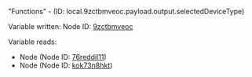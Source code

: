 "Functions" - (ID: local.9zctbmveoc.payload.output.selectedDeviceType)

Variable written:
Node ID: [9zctbmveoc](../nodes/9zctbmveoc.md)

Variable reads:
* Node (Node ID: [76reddil11](../nodes/76reddil11.md))
* Node (Node ID: [kok73n8hkt](../nodes/kok73n8hkt.md))

